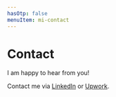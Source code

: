 ```yaml
---
hasOtp: false
menuItem: mi-contact
---
```


# Contact

I am happy to hear from you!

Contact me via [LinkedIn](https://www.linkedin.com/in/matthew-hagen-9051b9334/) or [Upwork](https://www.upwork.com/freelancers/~012d439e8f89131bbb?viewMode=1).

